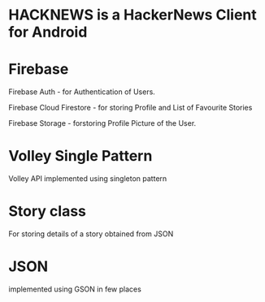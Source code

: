
# HACKNEWS is a HackerNews Client for Android

# Firebase
Firebase Auth - for Authentication of Users.

Firebase Cloud Firestore - for storing Profile and List of Favourite Stories

Firebase Storage - forstoring Profile Picture of the User.

# Volley Single Pattern
Volley API implemented using singleton pattern

# Story class
For storing details of a story obtained from JSON

# JSON
implemented using GSON in few places
